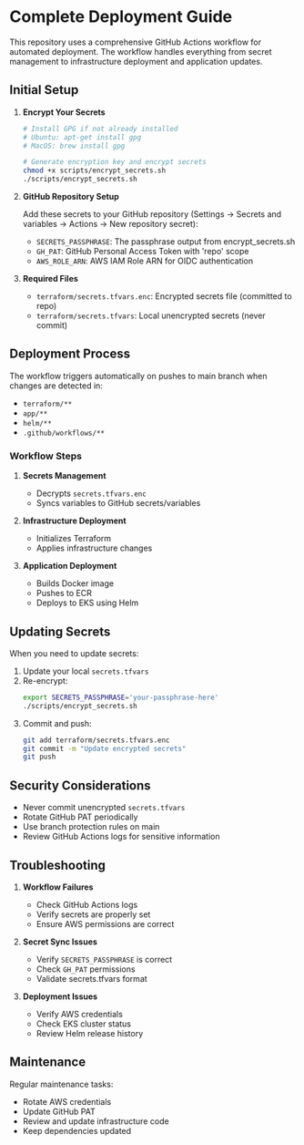 # Complete Deployment Guide

This repository uses a comprehensive GitHub Actions workflow for automated deployment. The workflow handles everything from secret management to infrastructure deployment and application updates.

## Initial Setup

1. **Encrypt Your Secrets**
   ```bash
   # Install GPG if not already installed
   # Ubuntu: apt-get install gpg
   # MacOS: brew install gpg

   # Generate encryption key and encrypt secrets
   chmod +x scripts/encrypt_secrets.sh
   ./scripts/encrypt_secrets.sh
   ```

2. **GitHub Repository Setup**
   
   Add these secrets to your GitHub repository (Settings → Secrets and variables → Actions → New repository secret):
   - `SECRETS_PASSPHRASE`: The passphrase output from encrypt_secrets.sh
   - `GH_PAT`: GitHub Personal Access Token with 'repo' scope
   - `AWS_ROLE_ARN`: AWS IAM Role ARN for OIDC authentication

3. **Required Files**
   - `terraform/secrets.tfvars.enc`: Encrypted secrets file (committed to repo)
   - `terraform/secrets.tfvars`: Local unencrypted secrets (never commit)

## Deployment Process

The workflow triggers automatically on pushes to main branch when changes are detected in:
- `terraform/**`
- `app/**`
- `helm/**`
- `.github/workflows/**`

### Workflow Steps

1. **Secrets Management**
   - Decrypts `secrets.tfvars.enc`
   - Syncs variables to GitHub secrets/variables

2. **Infrastructure Deployment**
   - Initializes Terraform
   - Applies infrastructure changes

3. **Application Deployment**
   - Builds Docker image
   - Pushes to ECR
   - Deploys to EKS using Helm

## Updating Secrets

When you need to update secrets:

1. Update your local `secrets.tfvars`
2. Re-encrypt:
   ```bash
   export SECRETS_PASSPHRASE='your-passphrase-here'
   ./scripts/encrypt_secrets.sh
   ```
3. Commit and push:
   ```bash
   git add terraform/secrets.tfvars.enc
   git commit -m "Update encrypted secrets"
   git push
   ```

## Security Considerations

- Never commit unencrypted `secrets.tfvars`
- Rotate GitHub PAT periodically
- Use branch protection rules on main
- Review GitHub Actions logs for sensitive information

## Troubleshooting

1. **Workflow Failures**
   - Check GitHub Actions logs
   - Verify secrets are properly set
   - Ensure AWS permissions are correct

2. **Secret Sync Issues**
   - Verify `SECRETS_PASSPHRASE` is correct
   - Check `GH_PAT` permissions
   - Validate secrets.tfvars format

3. **Deployment Issues**
   - Verify AWS credentials
   - Check EKS cluster status
   - Review Helm release history

## Maintenance

Regular maintenance tasks:
- Rotate AWS credentials
- Update GitHub PAT
- Review and update infrastructure code
- Keep dependencies updated